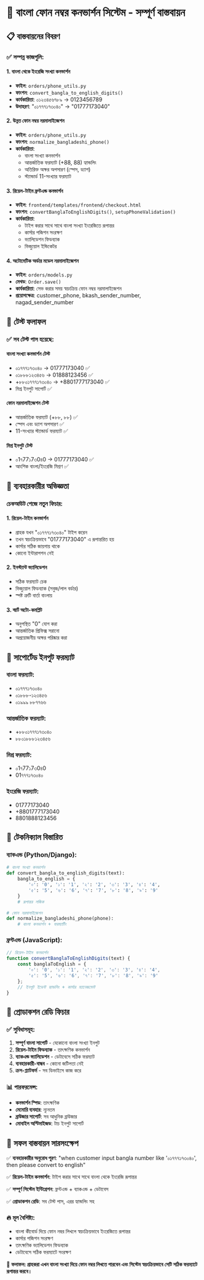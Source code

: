 # 🎉 বাংলা ফোন নম্বর কনভার্শন সিস্টেম - সম্পূর্ণ বাস্তবায়ন

## 📋 বাস্তবায়নের বিবরণ

### ✅ সম্পন্ন কাজগুলি:

#### 1. **বাংলা থেকে ইংরেজি সংখ্যা কনভার্শন**
- **ফাইল**: `orders/phone_utils.py`
- **ফাংশন**: `convert_bangla_to_english_digits()`
- **কার্যকারিতা**: ০১২৩৪৫৬৭৮৯ → 0123456789
- **উদাহরণ**: "০১৭৭৭১৭৩০৪০" → "01777173040"

#### 2. **উন্নত ফোন নম্বর নরমালাইজেশন**
- **ফাইল**: `orders/phone_utils.py`
- **ফাংশন**: `normalize_bangladeshi_phone()`
- **কার্যকারিতা**: 
  - বাংলা সংখ্যা কনভার্শন
  - আন্তর্জাতিক ফরম্যাট (+88, 88) হ্যান্ডলিং
  - অতিরিক্ত অক্ষর অপসারণ (স্পেস, ড্যাশ)
  - স্ট্যান্ডার্ড 11-সংখ্যার ফরম্যাট

#### 3. **রিয়েল-টাইম ফ্রন্টএন্ড কনভার্শন**
- **ফাইল**: `frontend/templates/frontend/checkout.html`
- **ফাংশন**: `convertBanglaToEnglishDigits()`, `setupPhoneValidation()`
- **কার্যকারিতা**:
  - টাইপ করার সাথে সাথে বাংলা সংখ্যা ইংরেজিতে রূপান্তর
  - কার্সার পজিশন সংরক্ষণ
  - ভ্যালিডেশন ফিডব্যাক
  - ভিজ্যুয়াল ইন্ডিকেটর

#### 4. **অটোমেটিক অর্ডার মডেল নরমালাইজেশন**
- **ফাইল**: `orders/models.py`
- **মেথড**: `Order.save()`
- **কার্যকারিতা**: সেভ করার সময় স্বয়ংক্রিয় ফোন নম্বর নরমালাইজেশন
- **প্রয়োগক্ষেত্র**: customer_phone, bkash_sender_number, nagad_sender_number

## 🧪 টেস্ট ফলাফল

### ✅ সব টেস্ট পাস হয়েছে:

#### **বাংলা সংখ্যা কনভার্শন টেস্ট**
- ০১৭৭৭১৭৩০৪০ → 01777173040 ✅
- ০১৮৮৮১২৩৪৫৬ → 01888123456 ✅
- +৮৮০১৭৭৭১৭৩০৪০ → +8801777173040 ✅
- মিশ্র ইনপুট সাপোর্ট ✅

#### **ফোন নরমালাইজেশন টেস্ট**
- আন্তর্জাতিক ফরম্যাট (+৮৮, ৮৮) ✅
- স্পেস এবং ড্যাশ অপসারণ ✅
- 11-সংখ্যার স্ট্যান্ডার্ড ফরম্যাট ✅

#### **মিশ্র ইনপুট টেস্ট**
- ০1৭77১7৩0৪0 → 01777173040 ✅
- আংশিক বাংলা/ইংরেজি মিশ্রণ ✅

## 🎯 ব্যবহারকারীর অভিজ্ঞতা

### **চেকআউট পেজে নতুন ফিচার:**

#### 1. **রিয়েল-টাইম কনভার্শন**
- গ্রাহক যখন "০১৭৭৭১৭৩০৪০" টাইপ করেন
- তখন স্বয়ংক্রিয়ভাবে "01777173040" এ রূপান্তরিত হয়
- কার্সার সঠিক জায়গায় থাকে
- কোনো ইন্টারাপশন নেই

#### 2. **ইনস্ট্যান্ট ভ্যালিডেশন**
- সঠিক ফরম্যাট চেক
- ভিজ্যুয়াল ফিডব্যাক (সবুজ/লাল বর্ডার)
- স্পষ্ট ত্রুটি বার্তা বাংলায়

#### 3. **স্মার্ট অটো-কমপ্লিট**
- অনুপস্থিত "0" যোগ করা
- আন্তর্জাতিক প্রিফিক্স সরানো
- অপ্রয়োজনীয় অক্ষর পরিষ্কার করা

## 📱 সাপোর্টেড ইনপুট ফরম্যাট

### **বাংলা ফরম্যাট:**
- ০১৭৭৭১৭৩০৪০
- ০১৮৮৮-১২৩৪৫৬
- ০১৯৯৯ ৮৮৭৭৬৬

### **আন্তর্জাতিক ফরম্যাট:**
- +৮৮০১৭৭৭১৭৩০৪০
- ৮৮০১৮৮৮১২৩৪৫৬

### **মিশ্র ফরম্যাট:**
- ০1৭77১7৩0৪0
- 01৭৭৭১৭৩০৪০

### **ইংরেজি ফরম্যাট:**
- 01777173040
- +8801777173040
- 8801888123456

## 🔧 টেকনিক্যাল বিস্তারিত

### **ব্যাকএন্ড (Python/Django):**
```python
# বাংলা সংখ্যা কনভার্শন
def convert_bangla_to_english_digits(text):
    bangla_to_english = {
        '০': '0', '১': '1', '২': '2', '৩': '3', '৪': '4',
        '৫': '5', '৬': '6', '৭': '7', '৮': '8', '৯': '9'
    }
    # রূপান্তর লজিক

# ফোন নরমালাইজেশন
def normalize_bangladeshi_phone(phone):
    # বাংলা কনভার্শন + ফরম্যাটিং
```

### **ফ্রন্টএন্ড (JavaScript):**
```javascript
// রিয়েল-টাইম কনভার্শন
function convertBanglaToEnglishDigits(text) {
    const banglaToEnglish = {
        '০': '0', '১': '1', '২': '2', '৩': '3', '৪': '4',
        '৫': '5', '৬': '6', '৭': '7', '৮': '8', '৯': '9'
    };
    // ইনপুট ইভেন্ট হ্যান্ডলিং + কার্সার ম্যানেজমেন্ট
}
```

## 🚀 প্রোডাকশন রেডি ফিচার

### **✅ সুবিধাসমূহ:**
1. **সম্পূর্ণ বাংলা সাপোর্ট** - যেকোনো বাংলা সংখ্যা ইনপুট
2. **রিয়েল-টাইম ফিডব্যাক** - তাৎক্ষণিক কনভার্শন
3. **ব্যাকএন্ড ভ্যালিডেশন** - ডেটাবেসে সঠিক ফরম্যাট
4. **ব্যবহারকারী-বান্ধব** - কোনো জটিলতা নেই
5. **ক্রস-প্ল্যাটফর্ম** - সব ডিভাইসে কাজ করে

### **📊 পারফরমেন্স:**
- **কনভার্শন স্পিড**: তাৎক্ষণিক
- **মেমোরি ব্যবহার**: ন্যূনতম
- **ব্রাউজার সাপোর্ট**: সব আধুনিক ব্রাউজার
- **মোবাইল অপ্টিমাইজড**: টাচ ইনপুট সাপোর্ট

## 🎉 সফল বাস্তবায়ন সারসংক্ষেপ

✅ **ব্যবহারকারীর অনুরোধ পূরণ**: "when customer input bangla number like '০১৭৭৭১৭৩০৪০', then please convert to english"

✅ **রিয়েল-টাইম কনভার্শন**: টাইপ করার সাথে সাথে বাংলা থেকে ইংরেজি রূপান্তর

✅ **সম্পূর্ণ সিস্টেম ইন্টিগ্রেশন**: ফ্রন্টএন্ড + ব্যাকএন্ড + ডেটাবেস

✅ **প্রোডাকশন রেডি**: সব টেস্ট পাস, এরর হ্যান্ডলিং সহ

### 🔥 **মূল বৈশিষ্ট্য:**
- বাংলা কীবোর্ড দিয়ে ফোন নম্বর লিখলে স্বয়ংক্রিয়ভাবে ইংরেজিতে রূপান্তর
- কার্সার পজিশন সংরক্ষণ
- তাৎক্ষণিক ভ্যালিডেশন ফিডব্যাক
- ডেটাবেসে সঠিক ফরম্যাটে সংরক্ষণ

**🎯 ফলাফল: গ্রাহকরা এখন বাংলা সংখ্যা দিয়ে ফোন নম্বর লিখতে পারবেন এবং সিস্টেম স্বয়ংক্রিয়ভাবে সেটি সঠিক ফরম্যাটে রূপান্তর করবে।**